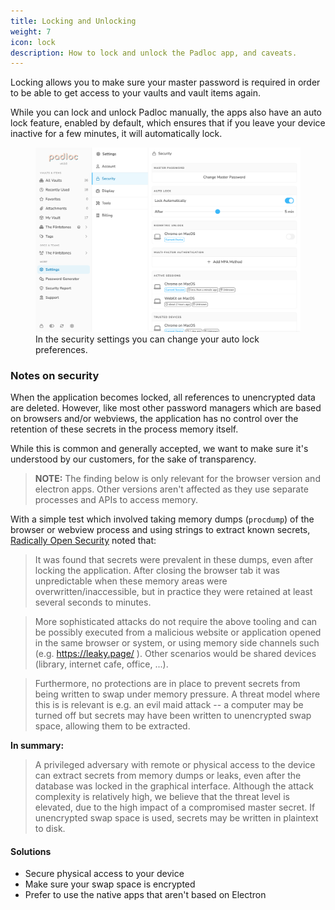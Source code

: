 ```yaml
---
title: Locking and Unlocking
weight: 7
icon: lock
description: How to lock and unlock the Padloc app, and caveats.
---
```


Locking allows you to make sure your master password is required in order to be
able to get access to your vaults and vault items again.

While you can lock and unlock Padloc manually, the apps also have an auto lock
feature, enabled by default, which ensures that if you leave your device
inactive for a few minutes, it will automatically lock.

<figure>
    <img src="../settings/settings_2_desktop.png">
    <figcaption>
        In the security settings you can change your auto lock preferences.
    </figcaption>
</figure>

### Notes on security

When the application becomes locked, all references to unencrypted data are
deleted. However, like most other password managers which are based on browsers
and/or webviews, the application has no control over the retention of these
secrets in the process memory itself.

While this is common and generally accepted, we want to make sure it's
understood by our customers, for the sake of transparency.

> **NOTE:** The finding below is only relevant for the browser version and
> electron apps. Other versions aren't affected as they use separate processes
> and APIs to access memory.

With a simple test which involved taking memory dumps (`procdump`) of the
browser or webview process and using strings to extract known secrets,
[Radically Open Security](https://www.radicallyopensecurity.com/) noted that:

> It was found that secrets were prevalent in these dumps, even after locking
> the application. After closing the browser tab it was unpredictable when these
> memory areas were overwritten/inaccessible, but in practice they were retained
> at least several seconds to minutes.

> More sophisticated attacks do not require the above tooling and can be
> possibly executed from a malicious website or application opened in the same
> browser or system, or using memory side channels such (e.g.
> https://leaky.page/ ). Other scenarios would be shared devices (library,
> internet cafe, office, ...).

> Furthermore, no protections are in place to prevent secrets from being written
> to swap under memory pressure. A threat model where this is is relevant is
> e.g. an evil maid attack -- a computer may be turned off but secrets may have
> been written to unencrypted swap space, allowing them to be extracted.

**In summary:**

> A privileged adversary with remote or physical access to the device can
> extract secrets from memory dumps or leaks, even after the database was locked
> in the graphical interface. Although the attack complexity is relatively high,
> we believe that the threat level is elevated, due to the high impact of a
> compromised master secret. If unencrypted swap space is used, secrets may be
> written in plaintext to disk.

#### Solutions

- Secure physical access to your device
- Make sure your swap space is encrypted
- Prefer to use the native apps that aren't based on Electron
